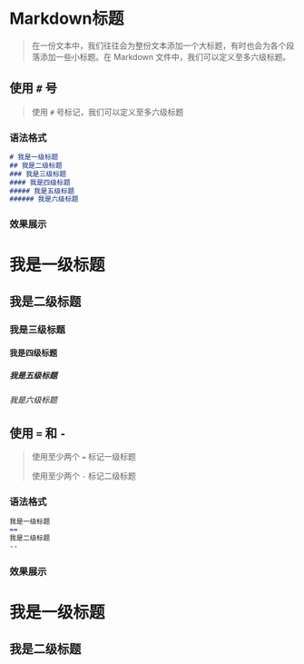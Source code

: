 # Markdown标题

> 在一份文本中，我们往往会为整份文本添加一个大标题，有时也会为各个段落添加一些小标题。在 Markdown 文件中，我们可以定义至多六级标题。

## 使用 `#` 号

> 使用 `#` 号标记，我们可以定义至多六级标题

### 语法格式

```markdown
# 我是一级标题
## 我是二级标题
### 我是三级标题
#### 我是四级标题
##### 我是五级标题
###### 我是六级标题
```

### 效果展示

# 我是一级标题

## 我是二级标题
### 我是三级标题
#### 我是四级标题
##### 我是五级标题
###### 我是六级标题



## 使用 `=` 和 `-`

> 使用至少两个 `=` 标记一级标题
>
> 使用至少两个 `-` 标记二级标题

### 语法格式

``` markdown
我是一级标题
==
我是二级标题
--
```

### 效果展示

我是一级标题
==

我是二级标题
--